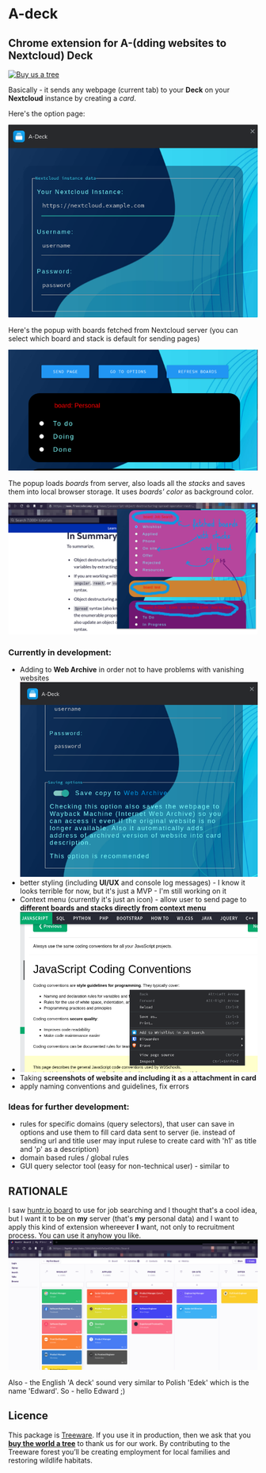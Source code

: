 # A-deck

## Chrome extension for A-(dding websites to Nextcloud) Deck

[![Buy us a tree](https://img.shields.io/badge/Treeware-%F0%9F%8C%B3-lightgreen?style=for-the-badge)](https://plant.treeware.earth/leoossa/A-deck)

Basically - it sends any webpage (current tab) to your **Deck** on your **Nextcloud** instance by creating a *card*. 

Here's the option page:

![options screenshot](https://raw.githubusercontent.com/leoossa/A-deck/master/screenshots/options.png)

Here's the popup with boards fetched from Nextcloud server (you can select which board and stack is default for sending pages)

![popup screenshot](https://raw.githubusercontent.com/leoossa/A-deck/master/screenshots/popup.png)

The popup loads *boards* from server, also loads all the *stacks* and saves them into local browser storage. It uses *boards' color* as background color. 

![another screenshot](https://raw.githubusercontent.com/leoossa/A-deck/master/screenshots/screenshot.png)

### Currently in development:
- Adding to **Web Archive** in order not to have problems with vanishing websites
![another screenshot](https://raw.githubusercontent.com/leoossa/A-deck/master/screenshots/archive.png)
- better styling (including **UI/UX** and console log messages) - I know it looks terrible for now, but it's just a MVP - I'm still working on it
- Context menu (currently it's just an icon) -  allow user to send page to **different boards and stacks directly from context menu**
- ![another screenshot](https://raw.githubusercontent.com/leoossa/A-deck/master/screenshots/contextmenu.png)
- Taking **screenshots of website and including it as a attachment in card**
- apply naming conventions and guidelines, fix errors

### Ideas for further development:
- rules for specific domains (query selectors), that user can save in options and use them to fill card data sent to server (ie. instead of sending url and title user may input rulese to create card with 'h1' as title and 'p' as a description)
- domain based rules / global rules
- GUI query selector tool (easy for non-technical user) - similar to 

## RATIONALE

I saw [huntr.io board](https://huntr.co/demo/589189b5448fe5e45f01256c/board) to use for job searching and I thought that's a cool idea, but I want it to be on **my** server (that's **my** personal data) and I want to apply this kind of extension whereever **I** want, not only to recruitment process. You can use it anyhow you like. 
![huntr board screenshot - origin of idea](https://github.com/leoossa/A-deck/blob/master/screenshots/huntr.png)

Also - the English 'A deck' sound very similar to Polish 'Edek' which is the name 'Edward'. So - hello Edward ;) 

## Licence            
This package is [Treeware](https://treeware.earth). If you use it in production, then we ask that you [**buy the world a tree**](https://plant.treeware.earth/leoossa/A-deck) to thank us for our work. By contributing to the Treeware forest you’ll be creating employment for local families and restoring wildlife habitats.

